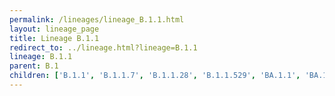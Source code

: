 ```yaml
---
permalink: /lineages/lineage_B.1.1.html
layout: lineage_page
title: Lineage B.1.1
redirect_to: ../lineage.html?lineage=B.1.1
lineage: B.1.1
parent: B.1
children: ['B.1.1', 'B.1.1.7', 'B.1.1.28', 'B.1.1.529', 'BA.1.1', 'BA.1.1.1', 'BA.2', 'BA.2.9.3', 'BA.2.12.1', 'BA.2.86', 'BA.2.86.1', 'BA.2.86.2', 'BA.2.86.3', 'BA.4.6', 'BA.5', 'BA.5.1', 'BA.5.1.5', 'BA.5.1.30', 'BA.5.2', 'BA.5.2.1', 'P.1']
---
```

